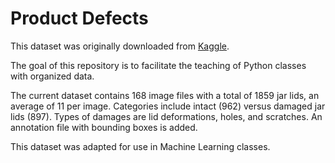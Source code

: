 # Product Defects

This dataset was originally downloaded from [Kaggle]([https://dadosabertos.tse.jus.br/dataset/resultados-2020-boletim-de-urna](https://www.kaggle.com/datasets/rrighart/jarlids)).

The goal of this repository is to facilitate the teaching of Python classes with organized data.

The current dataset contains 168 image files with a total of 1859 jar lids, an average of 11 per image. Categories include intact (962) versus damaged jar lids (897). Types of damages are lid deformations, holes, and scratches. An annotation file with bounding boxes is added.

This dataset was adapted for use in Machine Learning classes.